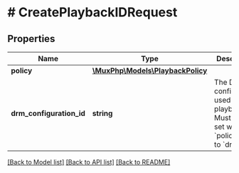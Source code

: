 # # CreatePlaybackIDRequest

## Properties

Name | Type | Description | Notes
------------ | ------------- | ------------- | -------------
**policy** | [**\MuxPhp\Models\PlaybackPolicy**](PlaybackPolicy.md) |  | [optional]
**drm_configuration_id** | **string** | The DRM configuration used by this playback ID. Must only be set when &#x60;policy&#x60; is set to &#x60;drm&#x60;. | [optional]

[[Back to Model list]](../../README.md#models) [[Back to API list]](../../README.md#endpoints) [[Back to README]](../../README.md)
